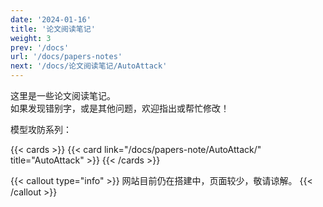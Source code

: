 ```yaml
---
date: '2024-01-16'
title: '论文阅读笔记'
weight: 3
prev: '/docs'
url: '/docs/papers-notes'
next: '/docs/论文阅读笔记/AutoAttack'
---
```


这里是一些论文阅读笔记。  
如果发现错别字，或是其他问题，欢迎指出或帮忙修改！

模型攻防系列：

{{< cards >}}
  {{< card link="/docs/papers-note/AutoAttack/" title="AutoAttack" >}}
{{< /cards >}}

{{< callout type="info" >}}
网站目前仍在搭建中，页面较少，敬请谅解。
{{< /callout >}}